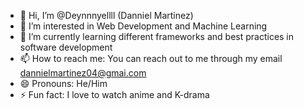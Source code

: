- 👋 Hi, I’m @Deynnnyellll (Danniel Martinez)
- 👀 I’m interested in Web Development and Machine Learning
- 🌱 I’m currently learning different frameworks and best practices in software development
- 📫 How to reach me: You can reach out to me through my email dannielmartinez04@gmai.com
- 😄 Pronouns: He/Him
- ⚡ Fun fact: I love to watch anime and K-drama

<!---
Deynnnyellll/Deynnnyellll is a ✨ special ✨ repository because its `README.md` (this file) appears on your GitHub profile.
You can click the Preview link to take a look at your changes.
--->
